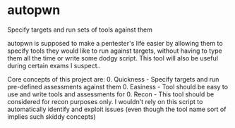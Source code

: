# autopwn
Specify targets and run sets of tools against them

autopwn is supposed to make a pentester's life easier by allowing
them to specify tools they would like to run against targets, without
having to type them all the time or write some dodgy script. This
tool will also be useful during certain exams I suspect..

Core concepts of this project are:
0. Quickness - Specify targets and run pre-defined assessments against them
0. Easiness - Tool should be easy to use and write tools and assessments for
0. Recon - This tool should be considered for recon purposes only. I wouldn't
           rely on this script to automatically identify and exploit issues
           (even though the tool name sort of implies such skiddy concepts)
